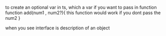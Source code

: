 to create an optional var in ts, which a var if you want to pass in function
function add(num1 , num2?){
this function would work if you dont pass the num2
}

when you see interface is description of an object
